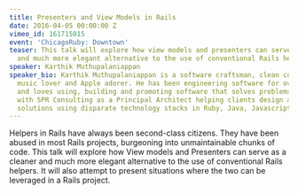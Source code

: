 ```yaml
---
title: Presenters and View Models in Rails
date: 2016-04-05 00:00:00 Z
vimeo_id: 161715015
event: 'ChicagoRuby: Downtown'
teaser: This talk will explore how view models and presenters can serve as a cleaner
  and much more elegant alternative to the use of conventional Rails helpers.
speaker: Karthik Muthupalaniappan
speaker_bio: Karthik Muthupalaniappan is a software craftsman, clean code enthusiast,
  music lover and Apple adorer. He has been engineering software for over 13 years
  and loves using, building and promoting software that solves problems. He is currently
  with SPR Consulting as a Principal Architect helping clients design and build software
  solutions using disparate technology stacks in Ruby, Java, Javascript, etc.
---
```


Helpers in Rails have always been second-class citizens. They have been abused in most Rails projects, burgeoning into unmaintainable chunks of code. This talk will explore how View models and Presenters can serve as a cleaner and much more elegant alternative to the use of conventional Rails helpers. It will also attempt to present situations where the two can be leveraged in a Rails project.
